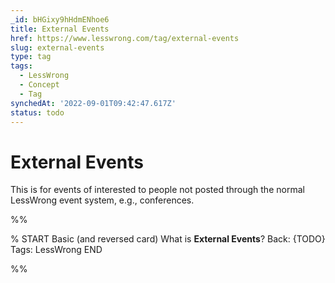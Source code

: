 ```yaml
---
_id: bHGixy9hHdmENhoe6
title: External Events
href: https://www.lesswrong.com/tag/external-events
slug: external-events
type: tag
tags:
  - LessWrong
  - Concept
  - Tag
synchedAt: '2022-09-01T09:42:47.617Z'
status: todo
---
```


# External Events

This is for events of interested to people not posted through the normal LessWrong event system, e.g., conferences.


%%

% START
Basic (and reversed card)
What is **External Events**?
Back: {TODO}
Tags: LessWrong
END
<!--ID: 1663157004955-->


%%
	
